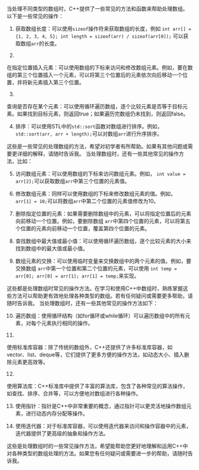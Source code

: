 当处理不同类型的数组时，C++提供了一些常见的方法和函数来帮助处理数组。以下是一些常见的操作：

1. 获取数组长度：可以使用`sizeof`操作符来获取数组的长度，例如
   `int arr[] = {1, 2, 3, 4, 5}; int length = sizeof(arr) / sizeof(arr[0]);`
   可以获取数组`arr`的长度。

2.
在指定位置插入元素：可以使用数组的下标来访问和修改数组元素。例如，要在数组的第三个位置插入一个元素，可以将第三个位置后的元素依次向后移动一个位置，并将新元素插入第三个位置。

3.
查询是否存在某个元素：可以使用循环遍历数组，逐个比较元素是否等于目标元素。如果找到目标元素，则返回true；如果遍历完数组仍未找到，则返回false。

4. 排序：可以使用STL中的`std::sort`函数对数组进行排序。例如，
   `std::sort(arr, arr + length);`可以对数组`arr`进行升序排序。

这些是一些常见的处理数组的方法，希望对初学者有所帮助。如果有其他问题或需要更详细的解释，请随时告诉我。
当处理数组时，还有一些其他常见的操作方法，比如：

5. 访问数组元素：可以使用数组的下标来访问数组元素。例如，
   `int value = arr[2];`可以获取数组`arr`中第三个位置的元素值。

6. 修改数组元素：同样可以使用数组的下标来修改数组元素的值。例如，
   `arr[1] = 10;`可以将数组`arr`中第二个位置的元素值修改为10。

7. 删除指定位置的元素：如果需要删除数组中的元素，可以将指定位置后的元素向前移动一个位置。例如，要删除数组
   `arr`中第四个位置的元素，可以将第五个位置的元素向前移动一个位置，覆盖第四个位置的元素。

8. 查找数组中最大值或最小值：可以使用循环遍历数组，逐个比较元素的大小来找到数组中的最大值或最小值。

9. 数组元素的交换：可以使用临时变量来交换数组中的两个元素的值。例如，要交换数组
   `arr`中第一个位置和第二个位置的元素，可以使用
   `int temp = arr[0]; arr[0] = arr[1]; arr[1] = temp;`来实现。

这些都是处理数组时常见的操作方法。在学习和使用C++中数组时，熟练掌握这些方法可以帮助更有效地处理各种类型的数组。若有任何疑问或需要更多帮助，请随时告诉我。
当处理数组时，还有一些其他常见的操作方法如下：

10. 遍历数组：使用循环结构（如for循环或while循环）可以遍历数组中的所有元素，对每个元素执行相同的操作。

11.
使用标准库容器：除了传统的数组外，C++还提供了许多标准库容器，如vector、list、deque等，它们提供了更多方便的操作方法，如动态大小、插入删除元素更高效等。

12.
使用算法库：C++标准库中提供了丰富的算法库，包含了各种常见的算法操作，如查找、排序、合并等，可以方便地对数组进行各种操作。

13. 使用指针：指针是C++中非常重要的概念，通过指针可以更灵活地操作数组元素，进行动态内存分配等操作。

14. 使用迭代器：对于标准库容器，可以使用迭代器来访问和操作容器中的元素，迭代器提供了更高级的抽象和操作方法。

这些是处理数组时的一些常见操作方法，希望能帮助您更好地理解和运用C++中对各种类型的数组处理的方法。如果您有任何疑问或需要进一步的帮助，请随时告诉我。
